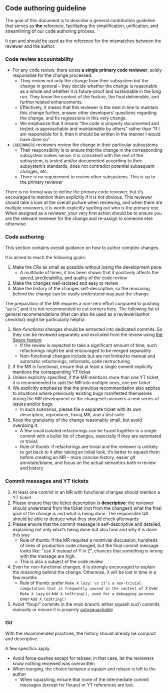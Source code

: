 ## Code authoring guideline

The goal of this document is to describe a general contribution guideline that serves as **the** reference, facilitating the simplification, unification, and streamlining of our code authoring process.

It can and should be used as the reference for the mismatches between the reviewer and the author.

### Code review accountability

* For any code review, there exists **a single primary code reviewer**, solely responsible for the change processed:
  - They review not only the change from their subsystem but the change in general – they decide whether the change is reasonable as a whole and whether it is future-proof and sustainable in the long run. They know the context of the feature, the final deliverable, and further related enhancements.
  - Effectively, it means that this reviewer is the next in line to maintain this change further, answer other developers’ questions regarding the change, and fix regressions in this very change.
  - We emphasize that it means “the code is properly documented and tested, is approachable and maintainable by others” rather than “If I am responsible for it, then it should be written in the manner I would have done so”.
* `CODEOWNERS` reviewers review the change in their particular subsystems
  - Their responsibility is to ensure that the change in the corresponding subsystem makes sense: it is consistent with the rest of the subsystem, is tested and/or documented according to their subsystem’s standards, does not contradict potential subsequent changes, etc.
  - There is no requirement to review other subsystems. This is up to the primary reviewer

There is no formal way to define the primary code reviewer, but it’s encouraged to mention them explicitly if it is not obvious. This reviewer should take a look at the overall picture when reviewing, and when there are multiple reviewers, it is worth explicitly spelling out who is the primary one.
When assigned as a reviewer, your very first action should be to ensure you are the relevant reviewer for the change and re-assign to someone else otherwise.

### Code authoring

This section contains overall guidance on how to author complex changes.

It is aimed to reach the following goals:
1. Make the CRs as small as possible without losing the development pace. 
   - A multitude of times, it has been shown that it positively affects the speed, predictability, and quality of the code review
2. Make the changes well-isolated and easy to review
3. Make the history of the changes self-descriptive, so the reasoning behind the change can be easily understood way past the change

The preparation of the MR requires a non-zero effort compared to pushing “as is”, and it is not recommended to cut corners here.
The following list of general recommendations (that can also be used as a reviewer/author checklist) might be particularly helpful:

1. Non-functional changes should be extracted into dedicated commits. So they can be reviewed separately and excluded from the review using [the Space feature](https://resources.jetbrains.com/help/img/space/mergeRequestDefaultDiff.png)
    * If the review is expected to take a significant amount of time, such refactorings might be and encouraged to be merged separately
    * Non-functional changes include but are not limited to manual and automatic refactorings, reformats, code restructuring
2. If the MR is functional, ensure that at least a single commit explicitly mentions the corresponding YT ticket
3. Unless explicitly specified, if the MR mentions more than one YT ticket, it is recommended to split the MR into multiple ones, one per ticket
4. We explicitly emphasize that the previous recommendation also applies to situations where previously existing bugs manifested themselves during the MR development or the changeset uncovers a new series of issues and/or bugs.
    * In such scenarios, please file a separate ticket with its own description, reproducer, fixing MR, and a test suite.
5. Keep the granularity of the change reasonably small, but avoid overdoing it:
    * A few small isolated refactorings can be fused together in a single commit with a bullet list of changes, especially if they are automated or trivial;
    * Rule of thumb: if refactorings are trivial and the reviewer is unlikely to get back to it after taking an initial look, it’s better to squash them before creating an MR – more concise history, easier git annotate/blame, and focus on the actual semantics both in review and history

### Commit messages and YT tickets

1. At least one commit in an MR with functional changes should mention a YT ticket
2. Please ensure that the ticket description is **descriptive**: the reviewer should understand from the ticket (not from the changes!) what the final goal of the change is and what is being done. The responsible QA should be able to deduce what they should check afterwards
3. Please ensure that the commit message is self-descriptive and detailed, explaining not only what’s being done but also how and why it is done this way
    * Rule of thumb: if the MR required a nontrivial discussion, hundreds of lines of production code changed, but the final commit message looks like: “use X instead of Y in Z”, chances that something is wrong with the message are high.
    * This is also a subject of the code review
4. Even for non-functional changes, it is strongly encouraged to explain *the reasoning* behind the change. Otherwise, it will be lost in time in a few months
    * Rule of thumb: prefer `Make X lazy: \n it’s a non-trivial computation that is frequently unused in the context of X` over `Make X lazy` or `Add X.toString(), used for a debugging purpose` over `Add X.toString()`
5. Avoid “fixup!” commits in the main branch: either squash such commits manually or ensure it is properly [autosquashable](https://git-scm.com/docs/git-rebase#Documentation/git-rebase.txt---autosquash)


### Git

With the recommended practices, the history should already be compact and descriptive.

A few specifics apply:

* Avoid force-pushes except for rebase; in that case, let the reviewers know nothing reviewed was overwritten
* When merging, the choice between a squash and rebase is left to the author
    * When squashing, ensure that none of the intermediate commit messages (except for fixups) or YT references are lost.

